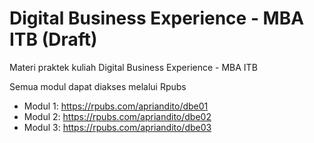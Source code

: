 # Digital Business Experience - MBA ITB (Draft)
Materi praktek kuliah Digital Business Experience - MBA ITB

Semua modul dapat diakses melalui Rpubs
* Modul 1: https://rpubs.com/apriandito/dbe01
* Modul 2: https://rpubs.com/apriandito/dbe02
* Modul 3: https://rpubs.com/apriandito/dbe03
